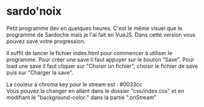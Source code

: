 # sardo'noix
Petit programme dev en quelques heures.
C'est le même visuel que le programme de Sardoche mais je l'ai fait en VueJS.
Dans cette version vous pouvez save votre progression.

Il suffit de lancer le fichier index.html pour commencer à utiliser le programme.
Pour créer une save il faut appuyer sur le bouton "Save".
Pour load une save il faut cliquer sur "Choisir un fichier", choisir le fichier de save puis sur "Charger la save".

La couleur à chroma key pour le stream est : #0033cc 
<br> Vous pouvez la changer en allant dans le dossier "css/index.css" et en modifiant le "background-color:" dans la partie ".onStream"

